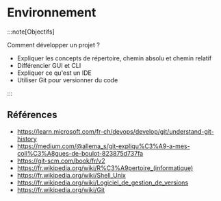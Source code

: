 # Environnement

<Reaveal name="env" />

:::note[Objectifs]

Comment développer un projet ?

- Expliquer les concepts de répertoire, chemin absolu et chemin relatif
- Différencier GUI et CLI
- Expliquer ce qu'est un IDE
- Utiliser Git pour versionner du code

:::

## Références

- https://learn.microsoft.com/fr-ch/devops/develop/git/understand-git-history
- https://medium.com/@allema_s/git-expliqu%C3%A9-a-mes-coll%C3%A8gues-de-boulot-823875d737fa
- https://git-scm.com/book/fr/v2
- https://fr.wikipedia.org/wiki/R%C3%A9pertoire_(informatique)
- https://fr.wikipedia.org/wiki/Shell_Unix
- https://fr.wikipedia.org/wiki/Logiciel_de_gestion_de_versions
- https://fr.wikipedia.org/wiki/Git
